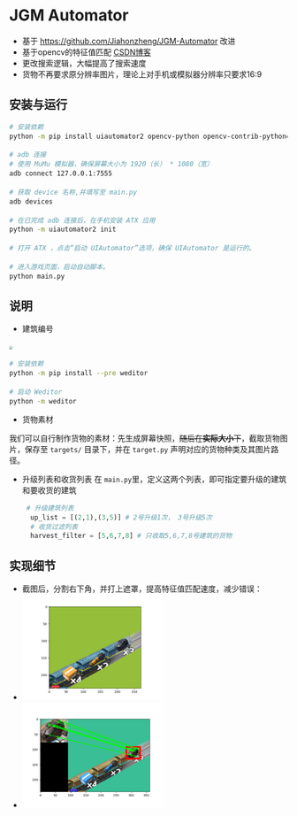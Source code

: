 # JGM Automator

* 基于 https://github.com/Jiahonzheng/JGM-Automator 改进
* 基于opencv的特征值匹配 [CSDN博客](https://blog.csdn.net/github_39611196/article/details/81164752)
* 更改搜索逻辑，大幅提高了搜索速度 
* 货物不再要求原分辨率图片，理论上对手机或模拟器分辨率只要求16:9

## 安装与运行

```bash
# 安装依赖
python -m pip install uiautomator2 opencv-python opencv-contrib-python==3.4.2.16

# adb 连接
# 使用 MuMu 模拟器，确保屏幕大小为 1920（长） * 1080（宽）
adb connect 127.0.0.1:7555

# 获取 device 名称,并填写至 main.py
adb devices

# 在已完成 adb 连接后，在手机安装 ATX 应用
python -m uiautomator2 init

# 打开 ATX ，点击“启动 UIAutomator”选项，确保 UIAutomator 是运行的。

# 进入游戏页面，启动自动脚本。
python main.py
```

## 说明

+ 建筑编号

<img src="./assets/Screenshot.png" style="zoom:40%" />


```bash
# 安装依赖
python -m pip install --pre weditor

# 启动 Weditor
python -m weditor
```

+ 货物素材

我们可以自行制作货物的素材：先生成屏幕快照，~~随后在**实际大小**下~~，截取货物图片，保存至 `targets/` 目录下，并在 `target.py` 声明对应的货物种类及其图片路径。

+ 升级列表和收货列表
  在 `main.py`里，定义这两个列表，即可指定要升级的建筑和要收货的建筑
  ```py
   # 升级建筑列表
    up_list = [(2,1),(3,5)] # 2号升级1次， 3号升级5次
    # 收货过滤列表
    harvest_filter = [5,6,7,8] # 只收取5,6,7,8号建筑的货物
  ```

## 实现细节
+ 截图后，分割右下角，并打上遮罩，提高特征值匹配速度，减少错误：
+ <img src="./targets/test/Figure_1.png" style="zoom:40%" />
+ <img src="./targets/test/Figure_2.png" style="zoom:40%" />
